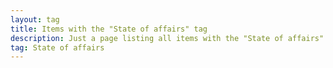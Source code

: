 ```yaml
---
layout: tag
title: Items with the "State of affairs" tag
description: Just a page listing all items with the "State of affairs" tag
tag: State of affairs
---
```

